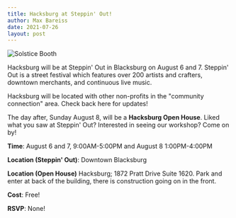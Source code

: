 ```yaml
---
title: Hacksburg at Steppin' Out!
author: Max Bareiss
date: 2021-07-26
layout: post
---
```


![Solstice Booth](//hacksburg.org/images/solstice.jpg)

Hacksburg will be at Steppin' Out in Blacksburg on August 6 and 7. Steppin' Out is a street festival which
features over 200 artists and crafters, downtown merchants, and continuous live music.

Hacksburg will be located with other non-profits in the "community connection" area. Check back here for updates!

The day after, Sunday August 8, will be a **Hacksburg Open House**. Liked what you saw at Steppin' Out? Interested in seeing our workshop? Come on by!

**Time**: August 6 and 7, 9:00AM-5:00PM and August 8 1:00PM-4:00PM

**Location (Steppin' Out)**: Downtown Blacksburg

**Location (Open House)** Hacksburg; 1872 Pratt Drive Suite 1620. Park and enter at back of the building, there is construction going on in the front.

**Cost**: Free!

**RSVP**: None!
